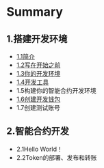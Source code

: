 # Summary

## 1.搭建开发环境

* [1.1简介](README.md)
* [1.2写在开始之前](chapter1.md)
* [1.3你的开发环境](dang-shi-de.md)
* [1.4开发工具](13kai-fa-gong-ju.md)
* 1.5构建你的智能合约开发环境
* [1.6创建开发钱包](16chuang-jian-kai-fa-qian-bao.md)
* 1.7创建测试账号

## 2.智能合约开发

* 2.1Hello World！
* 2.2Token的部署、发布和转账

